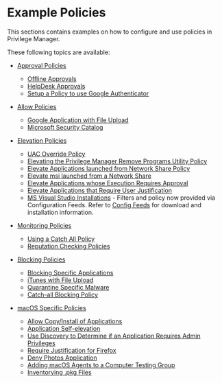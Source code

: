 [title]: # (Examples)
[tags]: # (application control)
[priority]: # (15)
# Example Policies

This sections contains examples on how to configure and use policies in Privilege Manager.

These following topics are available:

* [Approval Policies](approval/index.md)
  * [Offline Approvals](approval/offline-approval.md)
  * [HelpDesk Approvals](approval/helpdesk.md)
  * [Setup a Policy to use Google Authenticator](approval/google-authenticator.md)

* [Allow Policies](safe/index.md)
  * [Google Application with File Upload](safe/google-app-file-up.md)
  * [Microsoft Security Catalog](safe/ms-sec-cat.md)

* [Elevation Policies](elevate/index.md)
  * [UAC Override Policy](elevate/uac-override.md)
  * [Elevating the Privilege Manager Remove Programs Utility Policy](elevate/pm-remove-prog.md)
  * [Elevate Applications launched from Network Share Policy](elevate/network-share.md)
  * [Elevate msi launched from a Network Share](elevate/msi.md)
  * [Elevate Applications whose Execution Requires Approval](elevate/app-req-app.md)
  * [Elevate Applications that Require User Justification](elevate/user-just.md)
  * [MS Visual Studio Installations](elevate/ms-visual-studio.md) - Filters and policy now provided via Configuration Feeds. Refer to [Config Feeds](../../../admin/config-feeds/index.md) for download and installation information.

* [Monitoring Policies](monitor/index.md)
  * [Using a Catch All Policy](monitor/catch-all.md)
  * [Reputation Checking Policies](monitor/reputation.md)

* [Blocking Policies](block/index.md)
  * [Blocking Specific Applications](block/spec-app.md)
  * [iTunes with File Upload](block/iTunes-file-up.md)
  * [Quarantine Specific Malware](block/quarantine.md)
  * [Catch-all Blocking Policy](block/catch-all.md)

* [macOS Specific Policies](../../macOS/examples/index.md)
  * [Allow Copy/Install of Applications](../../macOS/examples/copy-install.md)
  * [Application Self-elevation](../../macOS/examples/self-elevation.md)
  * [Use Discovery to Determine if an Application Requires Admin Privileges](../../macOS/examples/determ-admin.md)
  * [Require Justification for Firefox](../../macOS/examples/justification-firefox.md)
  * [Deny Photos Application](../../macOS/examples/deny-photos.md)
  * [Adding macOS Agents to a Computer Testing Group](../../macOS/examples/add-testing-group.md)
  * [Inventorying .pkg Files](../../macOS/examples/inventory-pkg.md)
